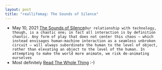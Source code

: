 ```yaml
---
layout: post
title: "reallifemag: The Sounds of Silence"
---
```

* May 10, 2021 [The Sounds of Silence](https://reallifemag.com/the-sounds-of-silence/)`Our relationship with technology, though, is a chaotic one; in fact all interaction is by definition chaotic. Any form of play that does not center this chaos — which instead envisages human-machine interaction as a seamless unbroken circuit — will always subordinate the human to the level of object, rather than elevating an object to the level of the human. In attempting to make the world more animate, we risk de-animating ourselves`
* Most definitely [Read The Whole Thing](https://reallifemag.com/the-sounds-of-silence/) :-)

